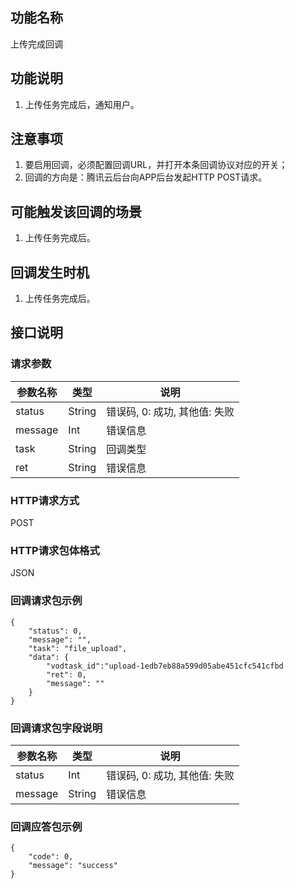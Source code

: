 ## 功能名称
上传完成回调

## 功能说明
1. 上传任务完成后，通知用户。

## 注意事项
1. 要启用回调，必须配置回调URL，并打开本条回调协议对应的开关；
2. 回调的方向是：腾讯云后台向APP后台发起HTTP POST请求。

## 可能触发该回调的场景
1. 上传任务完成后。

## 回调发生时机
1. 上传任务完成后。

## 接口说明

### 请求参数
| 参数名称 | 类型 | 说明 |
|---------|---------|---------|
| status | String | 错误码, 0: 成功, 其他值: 失败 |
| message | Int | 错误信息  |
| task | String | 回调类型 |
| ret | String | 错误信息  |

### HTTP请求方式
POST
### HTTP请求包体格式
JSON
### 回调请求包示例
```
{
    "status": 0,
    "message": "",
    "task": "file_upload",
    "data": {
		"vodtask_id":"upload-1edb7eb88a599d05abe451cfc541cfbd
        "ret": 0,
        "message": ""
    }
}
```
### 回调请求包字段说明
| 参数名称 | 类型 | 说明 |
|---------|---------|---------|
| status | Int | 错误码, 0: 成功, 其他值: 失败 |
| message | String | 错误信息  |
### 回调应答包示例
```
{
    "code": 0,
	"message": "success"
}
```
